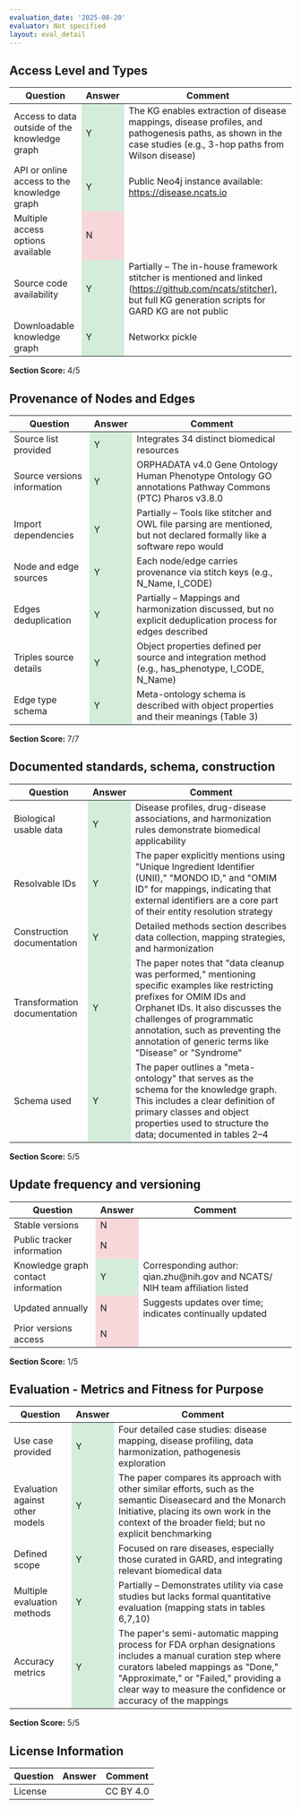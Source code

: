 ```yaml
---
evaluation_date: '2025-08-20'
evaluator: Not specified
layout: eval_detail
---
```


## Access Level and Types
<div class="table-responsive">
<table class="table table-striped">
<thead><tr><th>Question</th><th>Answer</th><th>Comment</th></tr></thead><tbody>
<tr><td>Access to data outside of the knowledge graph</td><td style="background-color:#d4edda;">Y</td><td>The KG enables extraction of disease mappings, disease profiles, and pathogenesis paths, as shown in the case studies (e.g., 3-hop paths from Wilson disease)</td></tr>
<tr><td>API or online access to the knowledge graph</td><td style="background-color:#d4edda;">Y</td><td>Public Neo4j instance available: <a href="https://disease.ncats.io">https://disease.ncats.io</a></td></tr>
<tr><td>Multiple access options available</td><td style="background-color:#f8d7da;">N</td><td></td></tr>
<tr><td>Source code availability</td><td style="background-color:#d4edda;">Y</td><td>Partially – The in-house framework stitcher is mentioned and linked (<a href="https://github.com/ncats/stitcher),">https://github.com/ncats/stitcher),</a> but full KG generation scripts for GARD KG are not public</td></tr>
<tr><td>Downloadable knowledge graph</td><td style="background-color:#d4edda;">Y</td><td>Networkx pickle</td></tr>
</tbody></table></div>
<p><strong>Section Score:</strong> 4/5</p>

## Provenance of Nodes and Edges
<div class="table-responsive">
<table class="table table-striped">
<thead><tr><th>Question</th><th>Answer</th><th>Comment</th></tr></thead><tbody>
<tr><td>Source list provided</td><td style="background-color:#d4edda;">Y</td><td>Integrates 34 distinct biomedical resources</td></tr>
<tr><td>Source versions information</td><td style="background-color:#d4edda;">Y</td><td>ORPHADATA v4.0  Gene Ontology  Human Phenotype Ontology  GO annotations Pathway Commons (PTC) Pharos v3.8.0</td></tr>
<tr><td>Import dependencies</td><td style="background-color:#d4edda;">Y</td><td>Partially – Tools like stitcher and OWL file parsing are mentioned, but not declared formally like a software repo would</td></tr>
<tr><td>Node and edge sources</td><td style="background-color:#d4edda;">Y</td><td>Each node/edge carries provenance via stitch keys (e.g., N_Name, I_CODE)</td></tr>
<tr><td>Edges deduplication</td><td style="background-color:#d4edda;">Y</td><td>Partially – Mappings and harmonization discussed, but no explicit deduplication process for edges described</td></tr>
<tr><td>Triples source details</td><td style="background-color:#d4edda;">Y</td><td>Object properties defined per source and integration method (e.g., has_phenotype, I_CODE, N_Name)</td></tr>
<tr><td>Edge type schema</td><td style="background-color:#d4edda;">Y</td><td>Meta-ontology schema is described with object properties and their meanings (Table 3)</td></tr>
</tbody></table></div>
<p><strong>Section Score:</strong> 7/7</p>

## Documented standards, schema, construction
<div class="table-responsive">
<table class="table table-striped">
<thead><tr><th>Question</th><th>Answer</th><th>Comment</th></tr></thead><tbody>
<tr><td>Biological usable data</td><td style="background-color:#d4edda;">Y</td><td>Disease profiles, drug-disease associations, and harmonization rules demonstrate biomedical applicability</td></tr>
<tr><td>Resolvable IDs</td><td style="background-color:#d4edda;">Y</td><td>The paper explicitly mentions using &quot;Unique Ingredient Identifier (UNII),&quot; &quot;MONDO ID,&quot; and &quot;OMIM ID&quot; for mappings, indicating that external identifiers are a core part of their entity resolution strategy</td></tr>
<tr><td>Construction documentation</td><td style="background-color:#d4edda;">Y</td><td>Detailed methods section describes data collection, mapping strategies, and harmonization</td></tr>
<tr><td>Transformation documentation</td><td style="background-color:#d4edda;">Y</td><td>The paper notes that &quot;data cleanup was performed,&quot; mentioning specific examples like restricting prefixes for OMIM IDs and Orphanet IDs. It also discusses the challenges of programmatic annotation, such as preventing the annotation of generic terms like &quot;Disease&quot; or &quot;Syndrome&quot;</td></tr>
<tr><td>Schema used</td><td style="background-color:#d4edda;">Y</td><td>The paper outlines a &quot;meta-ontology&quot; that serves as the schema for the knowledge graph. This includes a clear definition of primary classes and object properties used to structure the data; documented in tables 2–4</td></tr>
</tbody></table></div>
<p><strong>Section Score:</strong> 5/5</p>

## Update frequency and versioning
<div class="table-responsive">
<table class="table table-striped">
<thead><tr><th>Question</th><th>Answer</th><th>Comment</th></tr></thead><tbody>
<tr><td>Stable versions</td><td style="background-color:#f8d7da;">N</td><td></td></tr>
<tr><td>Public tracker information</td><td style="background-color:#f8d7da;">N</td><td></td></tr>
<tr><td>Knowledge graph contact information</td><td style="background-color:#d4edda;">Y</td><td>Corresponding author: qian.zhu@nih.gov and NCATS/ NIH team affiliation listed</td></tr>
<tr><td>Updated annually</td><td style="background-color:#f8d7da;">N</td><td>Suggests updates over time; indicates continually updated</td></tr>
<tr><td>Prior versions access</td><td style="background-color:#f8d7da;">N</td><td></td></tr>
</tbody></table></div>
<p><strong>Section Score:</strong> 1/5</p>

## Evaluation - Metrics and Fitness for Purpose
<div class="table-responsive">
<table class="table table-striped">
<thead><tr><th>Question</th><th>Answer</th><th>Comment</th></tr></thead><tbody>
<tr><td>Use case provided</td><td style="background-color:#d4edda;">Y</td><td>Four detailed case studies: disease mapping, disease profiling, data harmonization, pathogenesis exploration</td></tr>
<tr><td>Evaluation against other models</td><td style="background-color:#d4edda;">Y</td><td>The paper compares its approach with other similar efforts, such as the semantic Diseasecard and the Monarch Initiative, placing its own work in the context of the broader field; but no explicit benchmarking</td></tr>
<tr><td>Defined scope</td><td style="background-color:#d4edda;">Y</td><td>Focused on rare diseases, especially those curated in GARD, and integrating relevant biomedical data</td></tr>
<tr><td>Multiple evaluation methods</td><td style="background-color:#d4edda;">Y</td><td>Partially – Demonstrates utility via case studies but lacks formal quantitative evaluation (mapping stats in tables 6,7,10)</td></tr>
<tr><td>Accuracy metrics</td><td style="background-color:#d4edda;">Y</td><td>The paper&#x27;s semi-automatic mapping process for FDA orphan designations includes a manual curation step where curators labeled mappings as &quot;Done,&quot; &quot;Approximate,&quot; or &quot;Failed,&quot; providing a clear way to measure the confidence or accuracy of the mappings</td></tr>
</tbody></table></div>
<p><strong>Section Score:</strong> 5/5</p>

## License Information
<div class="table-responsive">
<table class="table table-striped">
<thead><tr><th>Question</th><th>Answer</th><th>Comment</th></tr></thead><tbody>
<tr><td>License</td><td></td><td>CC BY 4.0</td></tr>
</tbody></table></div>

